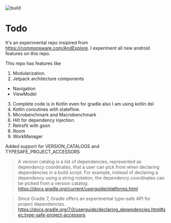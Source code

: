 ![build](https://github.com/vivart/todo/actions/workflows/todo.yaml/badge.svg)

# Todo

It's an experimental repo insipired from https://commonsware.com/AndExplore. I experiment all new
android features on this repo.

This repo has features like

1. Modularization.
2. Jetpack architecture components

- Navigation
- ViewModel

3. Complete code is in Kotlin even for gradle also I am using kotlin dsl
4. Kotlin coroutines with stateflow.
5. Microbenchmark and Macrobenchmark
6. Hilt for dependency injection.
7. Retrofit with gson
8. Room
9. WorkManager

Added support for VERSION_CATALOGS and TYPESAFE_PROJECT_ACCESSORS
> A version catalog is a list of dependencies, represented as dependency coordinates, that a user can pick from when declaring dependencies in a build script.
For example, instead of declaring a dependency using a string notation, the dependency coordinates can be picked from a version catalog:
https://docs.gradle.org/current/userguide/platforms.html

> Since Gradle 7, Gradle offers an experimental type-safe API for project dependencies.
https://docs.gradle.org/7.0/userguide/declaring_dependencies.html#sec:type-safe-project-accessors
